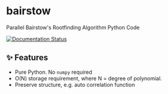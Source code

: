 # bairstow

Parallel Bairstow's Rootfinding Algorithm Python Code

[![Documentation Status](https://readthedocs.org/projects/bairstow/badge/?version=latest)](https://bairstow.readthedocs.io/en/latest/?badge=latest)

## ✨ Features

- Pure Python. No `numpy` required
- O(N) storage requirement, where N = degree of polynomial.
- Preserve structure, e.g. auto correlation function
